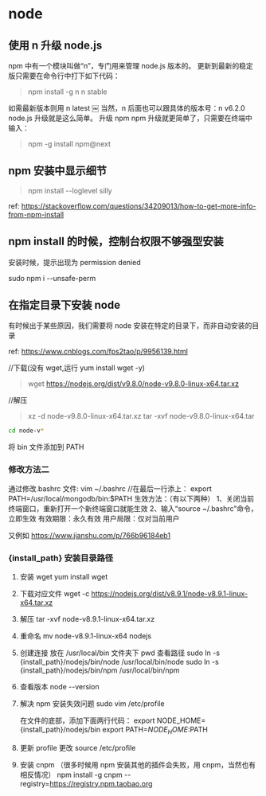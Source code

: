 # node

## 使用 n 升级 node.js

npm 中有一个模块叫做“n”，专门用来管理 node.js 版本的。
更新到最新的稳定版只需要在命令行中打下如下代码：

> npm install -g n
> n stable

如需最新版本则用 n latest
￼
当然，n 后面也可以跟具体的版本号：n v6.2.0
node.js 升级就是这么简单。
升级 npm
npm 升级就更简单了，只需要在终端中输入：

> npm -g install npm@next

## npm 安装中显示细节

> npm install --loglevel silly

ref:
<https://stackoverflow.com/questions/34209013/how-to-get-more-info-from-npm-install>

## npm install 的时候，控制台权限不够强型安装

安装时候，提示出现为 permission denied

sudo npm i --unsafe-perm

## 在指定目录下安装 node

有时候出于某些原因，我们需要将 node 安装在特定的目录下，而非自动安装的目录

ref: <https://www.cnblogs.com/fps2tao/p/9956139.html>

//下载(没有 wget,运行 yum install wget -y)

> wget https://nodejs.org/dist/v9.8.0/node-v9.8.0-linux-x64.tar.xz

//解压

> xz -d node-v9.8.0-linux-x64.tar.xz
> tar -xvf node-v9.8.0-linux-x64.tar

```bash
cd node-v*
```

将 bin 文件添加到 PATH

### 修改方法二

通过修改.bashrc 文件:
vim ~/.bashrc
//在最后一行添上：
export PATH=/usr/local/mongodb/bin:\$PATH
生效方法：（有以下两种）
1、关闭当前终端窗口，重新打开一个新终端窗口就能生效
2、输入“source ~/.bashrc”命令，立即生效 有效期限：永久有效 用户局限：仅对当前用户

又例如
<https://www.jianshu.com/p/766b96184eb1>

### {install_path} 安装目录路径

1. 安装 wget
   yum install wget

2. 下载对应文件
   wget -c https://nodejs.org/dist/v8.9.1/node-v8.9.1-linux-x64.tar.xz

3. 解压
   tar -xvf node-v8.9.1-linux-x64.tar.xz

4. 重命名
   mv node-v8.9.1-linux-x64 nodejs

5. 创建连接 放在 /usr/local/bin 文件夹下
   pwd 查看路径
   sudo ln -s {install_path}/nodejs/bin/node /usr/local/bin/node
   sudo ln -s {install_path}/nodejs/bin/npm /usr/local/bin/npm

6. 查看版本
   node --version

7. 解决 npm 安装失效问题
   sudo vim /etc/profile

   在文件的底部，添加下面两行代码：
   export NODE_HOME={install_path}/nodejs/bin
   export PATH=$NODE_HOME:$PATH

8. 更新 profile 更改
   source /etc/profile

9. 安装 cnpm （很多时候用 npm 安装其他的插件会失败，用 cnpm，当然也有相反情况）
   npm install -g cnpm --registry=https://registry.npm.taobao.org
